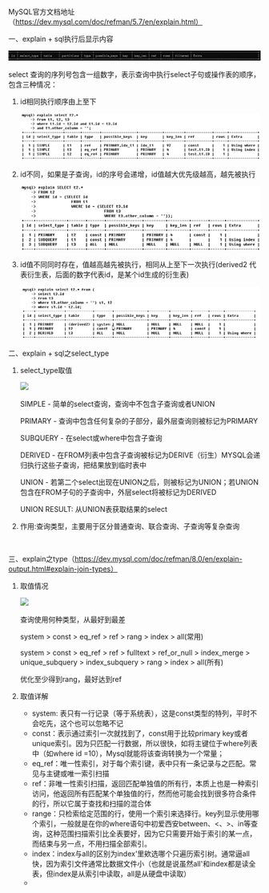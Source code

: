 MySQL官方文档地址（https://dev.mysql.com/doc/refman/5.7/en/explain.html）

一、explain + sql执行后显示内容

![](https://github.com/heartccace/mysql/blob/master/images/exlpain包含信息.png)

select 查询的序列号包含一组数字，表示查询中执行select子句或操作表的顺序，包含三种情况：

1. id相同执行顺序由上至下

   ![](https://github.com/heartccace/mysql/blob/master/images/explain之id相同.jpg)

2. id不同，如果是子查询，id的序号会递增，id值越大优先级越高，越先被执行

   ![](https://github.com/heartccace/mysql/blob/master/images/explain之id不同.jpg)

3. id值不同同时存在，值越高越先被执行，相同从上至下一次执行(derived2 代表衍生表，后面的数字代表id，是某个id生成的衍生表) 

   ![](https://github.com/heartccace/mysql/blob/master/images/explain之id相同又不同.jpg)

二、explain + sql之select_type

1. select_type取值

   ![](https://github.com/heartccace/mysql/blob/master/images/explain之select_type.jpg)

   SIMPLE -  简单的select查询，查询中不包含子查询或者UNION

   PRIMARY - 查询中包含任何复杂的子部分，最外层查询则被标记为PRIMARY

   SUBQUERY - 在select或where中包含子查询

   DERIVED - 在FROM列表中包含子查询被标记为DERIVE（衍生）MYSQL会递归执行这些子查询，把结果放到临时表中

   UNION - 若第二个select出现在UNION之后，则被标记为UNION；若UNION包含在FROM子句的子查询中，外层select将被标记为DERIVED

   UNION RESULT: 从UNION表获取结果的select

2. 作用:查询类型，主要用于区分普通查询、联合查询、子查询等复杂查询

​    

三、explain之type（https://dev.mysql.com/doc/refman/8.0/en/explain-output.html#explain-join-types）

1. 取值情况

   ![](https://github.com/heartccace/mysql/blob/master/images/explain之type.jpg)

   查询使用何种类型，从最好到最差

   system > const > eq_ref > ref > rang  > index > all(常用)

   system > const > eq_ref > ref > fulltext > ref_or_null > index_merge > unique_subquery > index_subquery > rang  > index > all(所有)

   优化至少得到rang，最好达到ref

2. 取值详解

   -  system: 表只有一行记录（等于系统表），这是const类型的特列，平时不会吃先，这个也可以忽略不记
   - const：表示通过索引一次就找到了，const用于比较primary key或者unique索引。因为只匹配一行数据，所以很快，如将主键位于where列表中（如where id =10），Mysql就能将该查询转换为一个常量；
   - eq_ref：唯一性索引，对于每个索引键，表中只有一条记录与之匹配。常见与主键或唯一索引扫描
   - ref：非唯一性索引扫描，返回匹配单独值的所有行，本质上也是一种索引访问，他返回所有匹配某个单独值的行，然而他可能会找到很多符合条件的行，所以它属于查找和扫描的混合体
   - range：只检索给定范围的行，使用一个索引来选择行。key列显示使用哪个索引，一般就是在你的where语句中初爱西安between、<、>、in等查询，这种范围扫描索引比全表要好，因为它只需要开始于索引的某一点，而结束与另一点，不用扫描全部索引。
   - index：index与all的区别为index'里欸选哪个只遍历索引树。通常逼all快，因为索引文件通常比数据文件小（也就是说虽然all'和index都是读全表，但index是从索引中读取，all是从硬盘中读取）
   - 

   